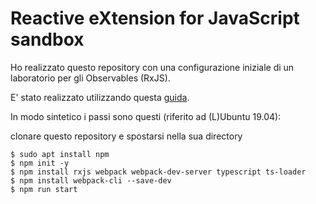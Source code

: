 # Reactive eXtension for JavaScript sandbox

Ho realizzato questo repository con una configurazione iniziale di un laboratorio per gli Observables (RxJS).

E' stato realizzato utilizzando questa [guida](https://medium.com/codingthesmartway-com-blog/getting-started-with-rxjs-part-1-setting-up-the-development-environment-creating-observables-db76ce053725).

In modo sintetico i passi sono questi (riferito ad (L)Ubuntu 19.04):

clonare questo repository e spostarsi nella sua directory

    $ sudo apt install npm
    $ npm init -y
    $ npm install rxjs webpack webpack-dev-server typescript ts-loader
    $ npm install webpack-cli --save-dev
    $ npm run start
